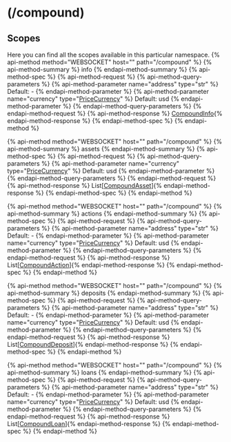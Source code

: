 # (/compound)
## Scopes 
Here you can find all the scopes available in this particular namespace. 
{% api-method method="WEBSOCKET" host="" path="/compound" %}
{% api-method-summary %} info {% endapi-method-summary %}
{% api-method-spec %}
{% api-method-request %}
{% api-method-query-parameters %}
{% api-method-parameter name="address" type="str" %}
Default: -
{% endapi-method-parameter %}
{% api-method-parameter name="currency" type="[PriceCurrency](#pricecurrency)" %}
Default: usd
{% endapi-method-parameter %}
{% endapi-method-query-parameters %}
{% endapi-method-request %}
{% api-method-response %}
[CompoundInfo](#compoundinfo){% endapi-method-response %}
{% endapi-method-spec %}
{% endapi-method %}

{% api-method method="WEBSOCKET" host="" path="/compound" %}
{% api-method-summary %} assets {% endapi-method-summary %}
{% api-method-spec %}
{% api-method-request %}
{% api-method-query-parameters %}
{% api-method-parameter name="currency" type="[PriceCurrency](#pricecurrency)" %}
Default: usd
{% endapi-method-parameter %}
{% endapi-method-query-parameters %}
{% endapi-method-request %}
{% api-method-response %}
List[[CompoundAsset](#compoundasset)]{% endapi-method-response %}
{% endapi-method-spec %}
{% endapi-method %}

{% api-method method="WEBSOCKET" host="" path="/compound" %}
{% api-method-summary %} actions {% endapi-method-summary %}
{% api-method-spec %}
{% api-method-request %}
{% api-method-query-parameters %}
{% api-method-parameter name="address" type="str" %}
Default: -
{% endapi-method-parameter %}
{% api-method-parameter name="currency" type="[PriceCurrency](#pricecurrency)" %}
Default: usd
{% endapi-method-parameter %}
{% endapi-method-query-parameters %}
{% endapi-method-request %}
{% api-method-response %}
List[[CompoundAction](#compoundaction)]{% endapi-method-response %}
{% endapi-method-spec %}
{% endapi-method %}

{% api-method method="WEBSOCKET" host="" path="/compound" %}
{% api-method-summary %} deposits {% endapi-method-summary %}
{% api-method-spec %}
{% api-method-request %}
{% api-method-query-parameters %}
{% api-method-parameter name="address" type="str" %}
Default: -
{% endapi-method-parameter %}
{% api-method-parameter name="currency" type="[PriceCurrency](#pricecurrency)" %}
Default: usd
{% endapi-method-parameter %}
{% endapi-method-query-parameters %}
{% endapi-method-request %}
{% api-method-response %}
List[[CompoundDeposit](#compounddeposit)]{% endapi-method-response %}
{% endapi-method-spec %}
{% endapi-method %}

{% api-method method="WEBSOCKET" host="" path="/compound" %}
{% api-method-summary %} loans {% endapi-method-summary %}
{% api-method-spec %}
{% api-method-request %}
{% api-method-query-parameters %}
{% api-method-parameter name="address" type="str" %}
Default: -
{% endapi-method-parameter %}
{% api-method-parameter name="currency" type="[PriceCurrency](#pricecurrency)" %}
Default: usd
{% endapi-method-parameter %}
{% endapi-method-query-parameters %}
{% endapi-method-request %}
{% api-method-response %}
List[[CompoundLoan](#compoundloan)]{% endapi-method-response %}
{% endapi-method-spec %}
{% endapi-method %}

